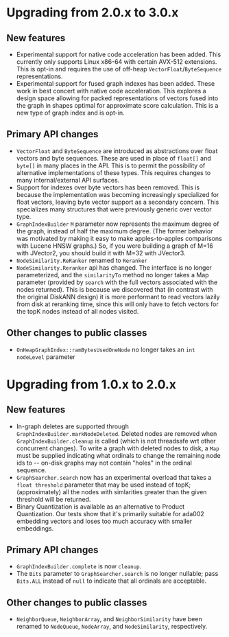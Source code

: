 # Upgrading from 2.0.x to 3.0.x

## New features
- Experimental support for native code acceleration has been added. This currently only supports Linux x86-64 
  with certain AVX-512 extensions. This is opt-in and requires the use of off-heap `VectorFloat`/`ByteSequence`
  representations.
- Experimental support for fused graph indexes has been added. These work in best concert with native code acceleration.
  This explores a design space allowing for packed representations of vectors fused into the graph in shapes optimal
  for approximate score calculation. This is a new type of graph index and is opt-in.

## Primary API changes
- `VectorFloat` and `ByteSequence` are introduced as abstractions over float vectors and byte sequences.
  These are used in place of `float[]` and `byte[]` in many places in the API. This is to permit the
  possibility of alternative implementations of these types. This requires changes to many internal/external API
  surfaces.
- Support for indexes over byte vectors has been removed. This is because the implementation
  was becoming increasingly specialized for float vectors, leaving byte vector support as a 
  secondary concern. This specializes many structures that were previously generic over vector type.
- `GraphIndexBuilder` `M` parameter now represents the maximum degree of the graph,
  instead of half the maximum degree.  (The former behavior was motivated by making
  it easy to make apples-to-apples comparisons with Lucene HNSW graphs.)  So,
  if you were building a graph of M=16 with JVector2, you should build it with M=32
  with JVector3.
- `NodeSimilarity.ReRanker` renamed to `Reranker`
- `NodeSimilarity.Reranker` api has changed.  The interface is no longer parameterized,
  and the `similarityTo` method no longer takes a Map parameter (provided by `search` with
  the full vectors associated with the nodes returned).  This is because we discovered that
  (in contrast with the original DiskANN design) it is more performant to read vectors lazily 
  from disk at reranking time, since this will only have to fetch vectors for the topK nodes 
  instead of all nodes visited.

## Other changes to public classes

- `OnHeapGraphIndex::ramBytesUsedOneNode` no longer takes an `int nodeLevel` parameter

# Upgrading from 1.0.x to 2.0.x

## New features

- In-graph deletes are supported through `GraphIndexBuilder.markNodeDeleted`.  Deleted nodes
  are removed when `GraphIndexBuilder.cleanup` is called (which is not threadsafe wrt other concurrent changes).
  To write a graph with deleted nodes to disk, a `Map` must be supplied indicating what ordinals
  to change the remaining node ids to -- on-disk graphs may not contain "holes" in the ordinal sequence.
- `GraphSearcher.search` now has an experimental overload that takes a
  `float threshold` parameter that may be used instead of topK; (approximately) all the nodes with simlarities greater than the given threshold will be returned.
- Binary Quantization is available as an alternative to Product Quantization. Our tests show that it's primarily suitable for ada002 embedding vectors and loses too much accuracy with smaller embeddings.

## Primary API changes

- `GraphIndexBuilder.complete` is now `cleanup`.
- The `Bits` parameter to `GraphSearcher.search` is no longer nullable;
  pass `Bits.ALL` instead of `null` to indicate that all ordinals are acceptable.

## Other changes to public classes

- `NeighborQueue`, `NeighborArray`, and `NeighborSimilarity` have been renamed to
  `NodeQueue`, `NodeArray`, and `NodeSimilarity`, respectively.
